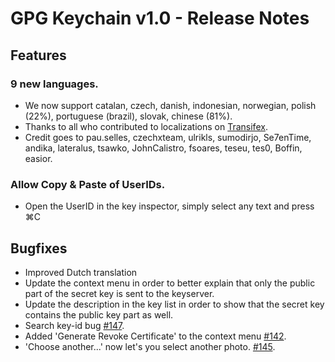 GPG Keychain v1.0 - Release Notes
========================================

Features
----------

### 9 new languages.

*	We now support catalan, czech, danish, indonesian, norwegian, polish (22%), portuguese (brazil), slovak, chinese (81%).
*	Thanks to all who contributed to localizations on [Transifex](https://www.transifex.com/projects/p/GPGKeychain/).
*	Credit goes to pau.selles, czechxteam, ulrikls, sumodirjo, Se7enTime, andika, lateralus, tsawko, JohnCalistro, fsoares, teseu, tes0, Boffin, easior.

### Allow Copy & Paste of UserIDs.

*    Open the UserID in the key inspector, simply select any text and press ⌘C

Bugfixes
--------

*	Improved Dutch translation
*	Update the context menu in order to better explain that only the public part of the secret key is sent to the keyserver.
*	Update the description in the key list in order to show that the secret key contains the public key part as well.
*	Search key-id bug [#147](https://gpgtools.lighthouseapp.com/projects/65684-gpg-keychain-access/tickets/147-improve-key-search).
*	Added 'Generate Revoke Certificate' to the context menu [#142](https://gpgtools.lighthouseapp.com/projects/65684-gpg-keychain-access/tickets/142-add-create-revocation-certificate-to-the-right-click-menu).
*	'Choose another...' now let's you select another photo. [#145](https://gpgtools.lighthouseapp.com/projects/65684-gpg-keychain-access/tickets/145-key-inspector-photos-ignores-choose-another).